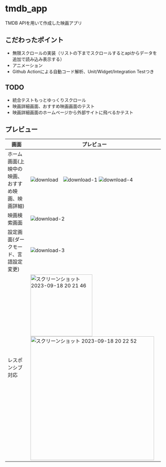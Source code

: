 # tmdb_app

TMDB APIを用いて作成した映画アプリ

## こだわったポイント

- 無限スクロールの実装（リストの下までスクロールするとapiからデータを追加で読み込み表示する）
- アニメーション
- Github Actionによる自動コード解析、Unit/Widget/Integration Testつき

## TODO

- 統合テストもっとゆっくりスクロール
- 映画詳細画面、おすすめ映画画面のテスト
- 映画詳細画面のホームページから外部サイトに飛べるかテスト

## プレビュー

| 画面  | プレビュー |
| ------------- | ------------- |
| ホーム画面(上映中の映画、 おすすめ映画、映画詳細)  | ![download](https://github.com/Yukihiro1123/tmdb_app/assets/85789574/b9f1e6a5-3f2a-411e-a87e-a27bfead5c90)　![download-1](https://github.com/Yukihiro1123/tmdb_app/assets/85789574/cee68c75-f842-4162-bfe0-c06fc8f1ef57)  ![download-4](https://github.com/Yukihiro1123/tmdb_app/assets/85789574/e7539c57-a064-4a8e-bd2d-532031dc82f6) |
| 映画検索画面  | ![download-2](https://github.com/Yukihiro1123/tmdb_app/assets/85789574/9dfcffa0-8c65-4a71-bbf0-6de22c1c5405)|
| 設定画面(ダークモード、言語設定変更)   | ![download-3](https://github.com/Yukihiro1123/tmdb_app/assets/85789574/0aff7dae-5008-4ebf-87d6-826562f3f203) |
|レスポンシブ対応 | <img width="200" alt="スクリーンショット 2023-09-18 20 21 46" src="https://github.com/Yukihiro1123/tmdb_app/assets/85789574/4de3bff2-1c7e-4728-95c5-0b6dfefcf29d"><img width="400" alt="スクリーンショット 2023-09-18 20 22 52" src="https://github.com/Yukihiro1123/tmdb_app/assets/85789574/f1db8339-e8d1-4910-a2a6-54b2fa58d0c1"> |

